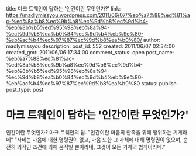 title: 마크 트웨인이 답하는 '인간이란 무엇인가?'
link: https://madlymissyou.wordpress.com/2011/06/07/%eb%a7%88%ed%81%ac-%ed%8a%b8%ec%9b%a8%ec%9d%b8%ec%9d%b4-%eb%8b%b5%ed%95%98%eb%8a%94-%ec%9d%b8%ea%b0%84%ec%9d%b4%eb%9e%80-%eb%ac%b4%ec%97%87%ec%9d%b8%ea%b0%80/
author: madlymissyou
description: 
post_id: 552
created: 2011/06/07 02:34:00
created_gmt: 2011/06/06 17:34:00
comment_status: open
post_name: %eb%a7%88%ed%81%ac-%ed%8a%b8%ec%9b%a8%ec%9d%b8%ec%9d%b4-%eb%8b%b5%ed%95%98%eb%8a%94-%ec%9d%b8%ea%b0%84%ec%9d%b4%eb%9e%80-%eb%ac%b4%ec%97%87%ec%9d%b8%ea%b0%80
status: publish
post_type: post

# 마크 트웨인이 답하는 '인간이란 무엇인가?'

인간이란 무엇인가? 마크 트웨인의 답. "인간이란 마음의 만족을 위해 행위하는 기계라네“ "자네는 마음에 대한 명령권이 없고, 마음 또한 그 자체에 대해 명령권이 없으며, 순전히 외적인 조건에 의해 움직일 뿐이라네, 그것이 모든 기계의 법칙이라네."